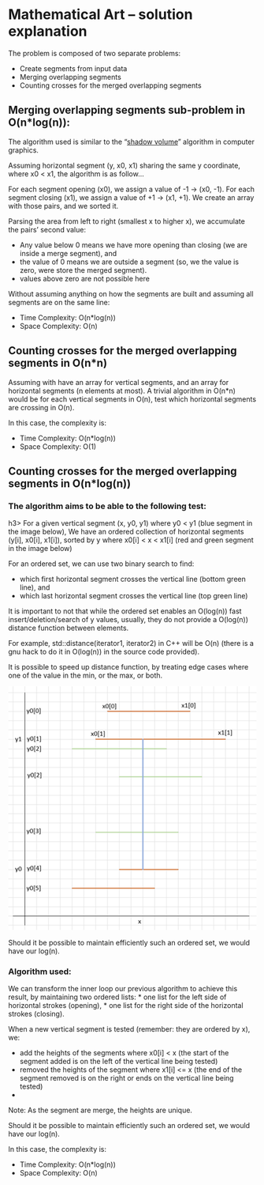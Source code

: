 # Mathematical Art – solution explanation

The problem is composed of two separate problems:
* Create segments from input data
* Merging overlapping segments
* Counting crosses for the merged overlapping segments

## Merging overlapping segments sub-problem in O(n*log(n)):
The algorithm used is similar to the “[shadow volume](https://en.wikipedia.org/wiki/Shadow_volume)” algorithm in computer graphics.

Assuming horizontal segment (y, x0, x1) sharing the same y coordinate, where x0 < x1, the algorithm is as follow...

For each segment opening (x0), we assign a value of -1 -> (x0, -1).
For each segment closing (x1), we assign a value of +1 -> (x1, +1).
We create an array with those pairs, and we sorted it.

Parsing the area from left to right (smallest x to higher x), we accumulate the pairs’ second value:
* Any value below 0 means we have more opening than closing (we are inside a merge segment), and
* the value of 0 means we are outside a segment (so, we the value is zero, were store the merged segment).
* values above zero are not possible here

Without assuming anything on how the segments are built and assuming all segments are on the same line:
* Time Complexity: O(n*log(n))
* Space Complexity: O(n)

## Counting crosses for the merged overlapping segments in O(n*n)
Assuming with have an array for vertical segments, and an array for horizontal segments (n elements at most).
A trivial algorithm in O(n*n) would be for each vertical segments in O(n), test which horizontal segments are crossing in O(n).


In this case, the complexity is:
* Time Complexity: O(n*log(n))
* Space Complexity: O(1)

## Counting crosses for the merged overlapping segments in O(n*log(n))

<h3>The algorithm aims to be able to the following test:</h3>h3>
For a given vertical segment (x, y0, y1) where y0 < y1 (blue segment in the image below),
We have an ordered collection of horizontal segments (y[i], x0[i], x1[i]), sorted by y where x0[i] < x < x1[i] (red and green segment in the image below)

For an ordered set, we can use two binary search to find:
* which first horizontal segment crosses the vertical line (bottom green line), and
* which last horizontal segment crosses the vertical line (top green line)

It is important to not that while the ordered set enables an O(log(n)) fast insert/deletion/search of y values, usually, they do not provide a O(log(n)) distance function between elements.

For example, std::distance(iterator1, iterator2) in C++ will be O(n) (there is a gnu hack to do it in O(log(n)) in the source code provided).

It is possible to speed up distance function, by treating edge cases where one of the value in the min, or the max, or both.

![](./l4_mathematical_art1.png)

Should it be possible to maintain efficiently such an ordered set, we would have our log(n).

<h3>Algorithm used:</h3>
We can transform the inner loop our previous algorithm to achieve this result, by maintaining two ordered lists:
* one list for the left side of horizontal strokes (opening),
* one list for the right side of the horizontal strokes (closing).

When a new vertical segment is tested (remember: they are ordered by x), we:
* add the heights of the segments where x0[i] < x (the start of the segment added is on the left of the vertical line being tested)
* removed the heights of the segment where x1[i] <= x (the end of the segment removed is on the right or ends on the vertical line being tested)
* 
Note: As the segment are merge, the heights are unique.

Should it be possible to maintain efficiently such an ordered set, we would have our log(n).

In this case, the complexity is:
* Time Complexity: O(n*log(n))
* Space Complexity: O(n)
